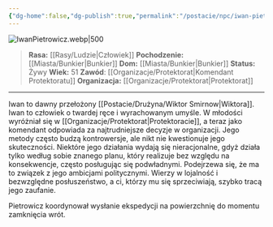 ```yaml
---
{"dg-home":false,"dg-publish":true,"permalink":"/postacie/npc/iwan-pietrowicz/","dgPassFrontmatter":true}
---
```


![IwanPietrowicz.webp|500](/img/user/Vault/Grafiki/NPC/IwanPietrowicz.webp)

> **Rasa:** [[Rasy/Ludzie\|Człowiek]]
> **Pochodzenie:** [[Miasta/Bunkier\|Bunkier]]
> **Dom:** [[Miasta/Bunkier\|Bunkier]]
> **Status:** Żywy
> **Wiek:** 51
> **Zawód**: [[Organizacje/Protektorat\|Komendant Protektoratu]]
> **Organizacja:** [[Organizacje/Protektorat\|Protektorat]]

---

Iwan to dawny przełożony [[Postacie/Drużyna/Wiktor Smirnow\|Wiktora]]. Iwan to człowiek o twardej ręce i wyrachowanym umyśle. W młodości wyróżniał się w [[Organizacje/Protektorat\|Protektoracie]], a teraz jako komendant odpowiada za najtrudniejsze decyzje w organizacji. Jego metody często budzą kontrowersje, ale nikt nie kwestionuje jego skuteczności. Niektóre jego działania wydają się nieracjonalne, gdyż działa tylko według sobie znanego planu, który realizuje bez względu na konsekwencje, często posługując się podwładnymi. Podejrzewa się, że ma to związek z jego ambicjami politycznymi. Wierzy w lojalność i bezwzględne posłuszeństwo, a ci, którzy mu się sprzeciwiają, szybko tracą jego zaufanie.

Pietrowicz koordynował wysłanie ekspedycji na powierzchnię do momentu zamknięcia wrót.
